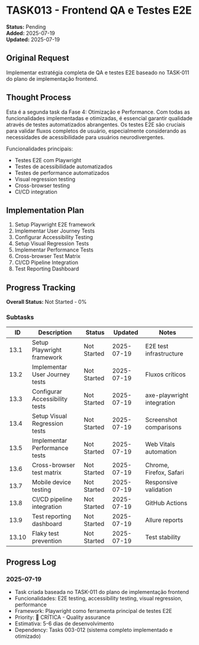 # TASK013 - Frontend QA e Testes E2E

**Status:** Pending  
**Added:** 2025-07-19  
**Updated:** 2025-07-19  

## Original Request
Implementar estratégia completa de QA e testes E2E baseado no TASK-011 do plano de implementação frontend.

## Thought Process
Esta é a segunda task da Fase 4: Otimização e Performance. Com todas as funcionalidades implementadas e otimizadas, é essencial garantir qualidade através de testes automatizados abrangentes. Os testes E2E são cruciais para validar fluxos completos de usuário, especialmente considerando as necessidades de acessibilidade para usuários neurodivergentes.

Funcionalidades principais:
- Testes E2E com Playwright
- Testes de acessibilidade automatizados
- Testes de performance automatizados
- Visual regression testing
- Cross-browser testing
- CI/CD integration

## Implementation Plan
1. Setup Playwright E2E framework
2. Implementar User Journey Tests
3. Configurar Accessibility Testing
4. Setup Visual Regression Tests
5. Implementar Performance Tests
6. Cross-browser Test Matrix
7. CI/CD Pipeline Integration
8. Test Reporting Dashboard

## Progress Tracking

**Overall Status:** Not Started - 0%

### Subtasks
| ID | Description | Status | Updated | Notes |
|----|-------------|--------|---------|-------|
| 13.1 | Setup Playwright framework | Not Started | 2025-07-19 | E2E test infrastructure |
| 13.2 | Implementar User Journey tests | Not Started | 2025-07-19 | Fluxos críticos |
| 13.3 | Configurar Accessibility tests | Not Started | 2025-07-19 | axe-playwright integration |
| 13.4 | Setup Visual Regression tests | Not Started | 2025-07-19 | Screenshot comparisons |
| 13.5 | Implementar Performance tests | Not Started | 2025-07-19 | Web Vitals automation |
| 13.6 | Cross-browser test matrix | Not Started | 2025-07-19 | Chrome, Firefox, Safari |
| 13.7 | Mobile device testing | Not Started | 2025-07-19 | Responsive validation |
| 13.8 | CI/CD pipeline integration | Not Started | 2025-07-19 | GitHub Actions |
| 13.9 | Test reporting dashboard | Not Started | 2025-07-19 | Allure reports |
| 13.10 | Flaky test prevention | Not Started | 2025-07-19 | Test stability |

## Progress Log

### 2025-07-19
- Task criada baseada no TASK-011 do plano de implementação frontend
- Funcionalidades: E2E testing, accessibility testing, visual regression, performance
- Framework: Playwright como ferramenta principal de testes E2E
- Priority: 🧪 CRÍTICA - Quality assurance
- Estimativa: 5-6 dias de desenvolvimento
- Dependency: Tasks 003-012 (sistema completo implementado e otimizado)
